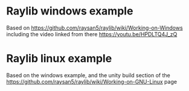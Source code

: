 # Raylib windows example

Based on https://github.com/raysan5/raylib/wiki/Working-on-Windows including the video linked from there https://youtu.be/HPDLTQ4J_zQ

# Raylib linux example

Based on the windows example, and the unity build section of the https://github.com/raysan5/raylib/wiki/Working-on-GNU-Linux page
